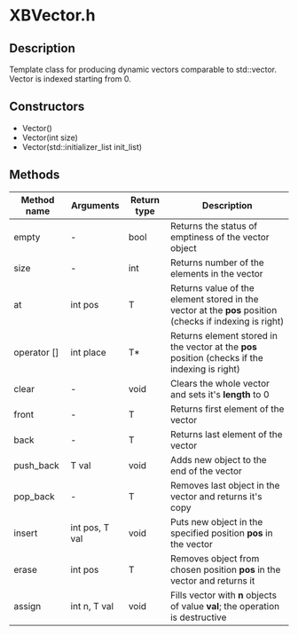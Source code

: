 # XBVector.h

## Description
Template class for producing dynamic vectors comparable to std::vector<T>. Vector is indexed starting from 0.

## Constructors
- Vector()
- Vector(int size)
- Vector(std::initializer_list<T> init_list)

## Methods
Method name | Arguments | Return type   | Description
------------|-----------|---------------|-------------
empty       | -         | bool          | Returns the status of emptiness of the vector object
size        | -         | int           | Returns number of the elements in the vector
at          | int pos   | T             | Returns value of the element stored in the vector at the **pos** position (checks if indexing is right)
operator [] | int place | T*            | Returns element stored in the vector at the **pos** position (checks if the indexing is right)
clear       | -         |   void        | Clears the whole vector and sets it's **length** to 0
front       | -         | T             | Returns first element of the vector
back        | -         | T             | Returns last element of the vector
push_back   | T val     | void          | Adds new object to the end of the vector
pop_back    | -         | T             | Removes last object in the vector and returns it's copy
insert      | int pos, T val | void     | Puts new object in the specified position **pos** in the vector
erase       | int pos   | T             | Removes object from chosen position **pos** in the vector and returns it
assign      | int n, T val | void       | Fills vector with **n** objects of value **val**; the operation is destructive
